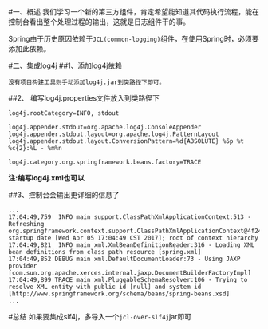 #一、概述
我们学习一个新的第三方组件，肯定希望能知道其代码执行流程，能在控制台看出整个处理过程的输出，这就是日志组件干的事。

Spring由于历史原因依赖于`JCL(common-logging)`组件，在使用Spring时，必须要添加此依赖。

#二、集成log4j
##1、添加log4j依赖

	没有项目构建工具则手动添加log4j.jar到类路径下即可。
 
##2、 编写log4j.properties文件放入到类路径下

~~~properties
log4j.rootCategory=INFO, stdout

log4j.appender.stdout=org.apache.log4j.ConsoleAppender
log4j.appender.stdout.layout=org.apache.log4j.PatternLayout
log4j.appender.stdout.layout.ConversionPattern=%d{ABSOLUTE} %5p %t %c{2}:%L - %m%n

log4j.category.org.springframework.beans.factory=TRACE
~~~

**注:编写log4j.xml也可以**

##3、控制台会输出更详细的信息了
~~~console
...
17:04:49,759  INFO main support.ClassPathXmlApplicationContext:513 - Refreshing org.springframework.context.support.ClassPathXmlApplicationContext@4f2410ac: startup date [Wed Apr 05 17:04:49 CST 2017]; root of context hierarchy
17:04:49,821  INFO main xml.XmlBeanDefinitionReader:316 - Loading XML bean definitions from class path resource [spring.xml]
17:04:49,852 DEBUG main xml.DefaultDocumentLoader:73 - Using JAXP provider [com.sun.org.apache.xerces.internal.jaxp.DocumentBuilderFactoryImpl]
17:04:49,899 TRACE main xml.PluggableSchemaResolver:106 - Trying to resolve XML entity with public id [null] and system id [http://www.springframework.org/schema/beans/spring-beans.xsd]
...

~~~

#总结
如果要集成slf4j，多导入一个`jcl-over-slf4j`jar即可


